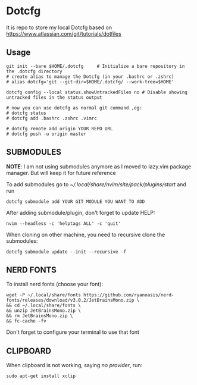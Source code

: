 # Dotcfg

It is repo to store my local Dotcfg based on https://www.atlassian.com/git/tutorials/dotfiles

## Usage

```
git init --bare $HOME/.dotcfg     # Initialize a bare repository in the .dotcfg directory
# create alias to manage the Dotcfg (in your .bashrc or .zshrc)
# alias dotcfg='git --git-dir=$HOME/.dotcfg/ --work-tree=$HOME'

dotcfg config --local status.showUntrackedFiles no # Disable showing untracked files in the status output

# now you can use dotcfg as normal git command ,eg:
# dotcfg status
# dotcfg add .bashrc .zshrc .vimrc

# dotcfg remote add origin YOUR REPO URL
# dotcfg push -u origin master 

```

## SUBMODULES

**NOTE**: I am not using submodules anymore as I moved to lazy.vim package manager. But will keep it for future reference

To add submodules go to *~/.local/share/nvim/site/pack/plugins/start* and run
```
dotcfg submodule add YOUR GIT MODULE YOU WANT TO ADD
```

After adding submodule/plugin, don't forget to update HELP:
```
nvim --headless -c 'helptags ALL' -c 'quit'
```

When cloning on other machine, you need to recursive clone the submodules:
```
dotcfg submodule update --init --recursive -f
```

## NERD FONTS
To install nerd fonts (choose your font):
```
wget -P ~/.local/share/fonts https://github.com/ryanoasis/nerd-fonts/releases/download/v3.0.2/JetBrainsMono.zip \
&& cd ~/.local/share/fonts \
&& unzip JetBrainsMono.zip \
&& rm JetBrainsMono.zip \
&& fc-cache -fv
```

Don't forget to configure your terminal to use that font

## CLIPBOARD
When clipboard is not working, saying *no provider*, run:

```
sudo apt-get install xclip
```
